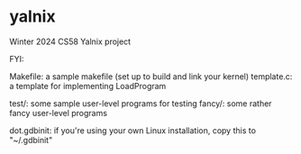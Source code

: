 # yalnix

Winter 2024 CS58 Yalnix project

FYI:

Makefile:   a sample makefile (set up to build and link your kernel)
template.c: a template for implementing LoadProgram

test/: some sample user-level programs for testing
fancy/: some rather fancy user-level programs

dot.gdbinit: if you're using your own Linux installation, copy this to "~/.gdbinit"
